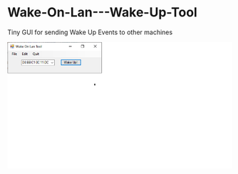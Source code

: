 # Wake-On-Lan---Wake-Up-Tool
Tiny GUI for sending Wake Up Events to other machines 

![Alt text](/WakeUp_WOL.png?raw=true "Wake On Lan Tool")
